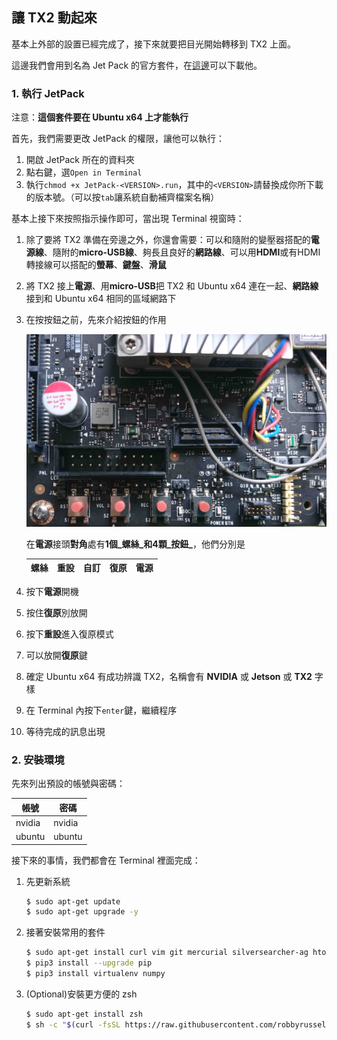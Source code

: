 ## 讓 TX2 動起來

基本上外部的設置已經完成了，接下來就要把目光開始轉移到 TX2 上面。

這邊我們會用到名為 Jet Pack 的官方套件，在[這邊](https://developer.nvidia.com/jetson-development-pack)可以下載他。

### 1. 執行 JetPack

注意：**這個套件要在 Ubuntu x64 上才能執行**

首先，我們需要更改 JetPack 的權限，讓他可以執行：

1. 開啟 JetPack 所在的資料夾
2. 點右鍵，選`Open in Terminal`
3. 執行`chmod +x JetPack-<VERSION>.run`，其中的`<VERSION>`請替換成你所下載的版本號。（可以按`tab`讓系統自動補齊檔案名稱）

基本上接下來按照指示操作即可，當出現 Terminal 視窗時：

1. 除了要將 TX2 準備在旁邊之外，你還會需要：可以和隨附的變壓器搭配的**電源線**、隨附的**micro-USB線**、夠長且良好的**網路線**、可以用**HDMI**或有HDMI轉接線可以搭配的**螢幕**、**鍵盤**、**滑鼠**
2. 將 TX2 接上**電源**、用**micro-USB**把 TX2 和 Ubuntu x64 連在一起、**網路線**接到和 Ubuntu x64 相同的區域網路下
3. 在按按鈕之前，先來介紹按鈕的作用

    ![](img/btn.jpg)

    在**電源**接頭**對角**處有**1個_螺絲_**和**4顆_按鈕_**，他們分別是

    |螺絲|重設|自訂|復原|電源|
    |---|---|---|---|---|

4. 按下**電源**開機
5. 按住**復原**別放開
6. 按下**重設**進入復原模式
7. 可以放開**復原**鍵
8. 確定 Ubuntu x64 有成功辨識 TX2，名稱會有 **NVIDIA** 或 **Jetson** 或 **TX2** 字樣
9. 在 Terminal 內按下`enter`鍵，繼續程序
10. 等待完成的訊息出現

### 2. 安裝環境

先來列出預設的帳號與密碼：

|帳號|密碼|
|---|---|
|nvidia|nvidia|
|ubuntu|ubuntu|

接下來的事情，我們都會在 Terminal 裡面完成：

1. 先更新系統

    ```sh
    $ sudo apt-get update
    $ sudo apt-get upgrade -y
    ```

2. 接著安裝常用的套件

    ```sh
    $ sudo apt-get install curl vim git mercurial silversearcher-ag htop python3-pip
    $ pip3 install --upgrade pip
    $ pip3 install virtualenv numpy
    ```

3. (Optional)安裝更方便的 zsh

    ```sh
    $ sudo apt-get install zsh
    $ sh -c "$(curl -fsSL https://raw.githubusercontent.com/robbyrussell/oh-my-zsh/master/tools/install.sh)"
    ```

